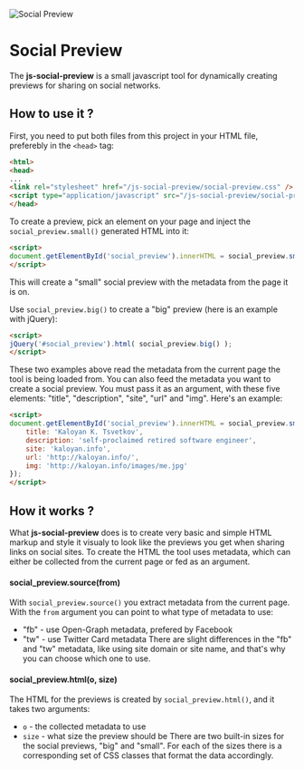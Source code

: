 ![Social Preview](https://github.com/kktsvetkov/kktsvetkov.github.io/raw/b201ac3a73b2d801a6087b29460dc8bd9546c4d8/js-social-preview.png)

# Social Preview
The **js-social-preview** is a small javascript tool for dynamically creating previews for sharing on social networks.

## How to use it ?
First, you need to put both files from this project in your HTML file, preferebly in the ``<head>`` tag:
```html
<html>
<head>
...
<link rel="stylesheet" href="/js-social-preview/social-preview.css" />
<script type="application/javascript" src="/js-social-preview/social-preview.js"></script>
</head>
```

To create a preview, pick an element on your page and inject the ``social_preview.small()`` generated HTML into it:
```html
<script>
document.getElementById('social_preview').innerHTML = social_preview.small();
</script>
```
This will create a "small" social preview with the metadata from the page it is on. 

Use ``social_preview.big()`` to create a "big" preview (here is an example with jQuery):
```html
<script>
jQuery('#social_preview').html( social_preview.big() );
</script>
```
These two examples above read the metadata from the current page the tool is being loaded from. You can also feed the metadata you want to create a social preview. You must pass it as an argument, with these five elements: "title", "description", "site", "url" and "img". Here's an example: 
```html
<script>
document.getElementById('social_preview').innerHTML = social_preview.small({
	title: 'Kaloyan K. Tsvetkov',
	description: 'self-proclaimed retired software engineer',
	site: 'kaloyan.info',
	url: 'http://kaloyan.info/',
	img: 'http://kaloyan.info/images/me.jpg'
});
</script>
```

## How it works ?
What **js-social-preview** does is to create very basic and simple HTML markup and style it visualy to look like the previews you get when sharing links on social sites. To create the HTML the tool uses metadata, which can either be collected from the current page or fed as an argument.

#### social_preview.source(from)
With ``social_preview.source()`` you extract metadata from the current page. With the ``from`` argument you can point to what type of metadata to use:
* "fb" - use Open-Graph metadata, prefered by Facebook 
* "tw" - use Twitter Card metadata
There are slight differences in the "fb" and "tw" metadata, like using site domain or site name, and that's why you can choose which one to use.

#### social_preview.html(o, size)
The HTML for the previews is created by ``social_preview.html()``, and it takes two arguments: 
* ``o`` - the collected metadata to use
* ``size`` - what size the preview should be 
There are two built-in sizes for the social previews, "big" and "small". For each of the sizes there is a corresponding set of CSS classes that format the data accordingly.

